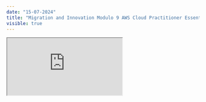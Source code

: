 ```yaml
---
date: "15-07-2024"
title: "Migration and Innovation Modulo 9 AWS Cloud Practitioner Essentials Español"
visible: true
---
```

<iframe src="https://www.youtube.com/embed/onkjbrWC0MI" allowfullscreen></iframe>
